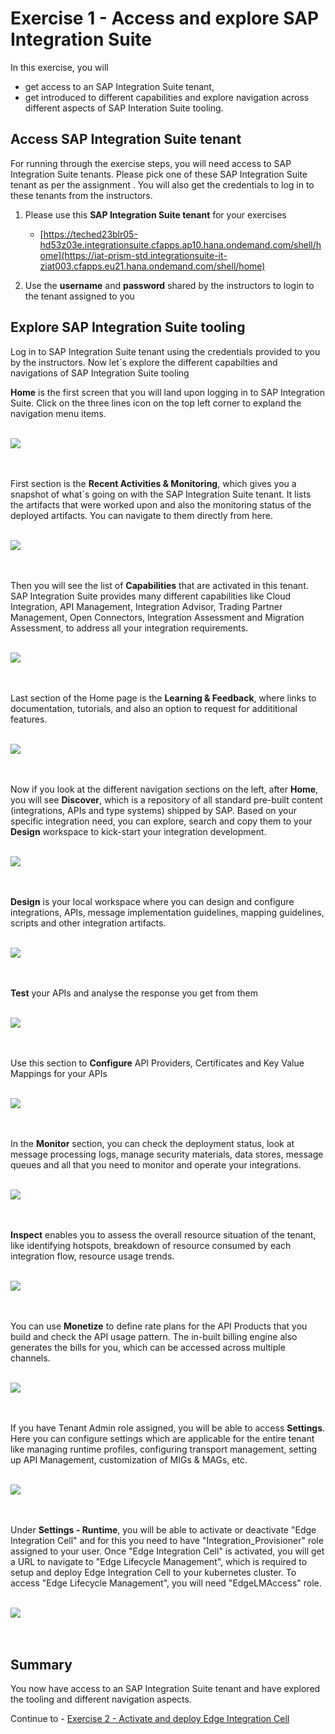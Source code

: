 
# Exercise 1 - Access and explore SAP Integration Suite

In this exercise, you will 
- get access to an SAP Integration Suite tenant,
- get introduced to different capabilities and explore navigation across different aspects of SAP Interation Suite tooling.

## Access SAP Integration Suite tenant

For running through the exercise steps, you will need access to SAP Integration Suite tenants. Please pick one of these SAP Integration Suite tenant as per the assignment . You will also get the credentials to log in to these tenants from the instructors.

1. Please use this **SAP Integration Suite tenant** for your exercises
      - [https://teched23blr05-hd53z03e.integrationsuite.cfapps.ap10.hana.ondemand.com/shell/home](https://iat-prism-std.integrationsuite-it-ziat003.cfapps.eu21.hana.ondemand.com/shell/home)

2. Use the **username** and **password** shared by the instructors to login to the tenant assigned to you     

   
## Explore SAP Integration Suite tooling

Log in to SAP Integration Suite tenant using the credentials provided to you by the instructors. Now let´s explore the different capabilties and navigations of SAP Integration Suite tooling

**Home** is the first screen that you will land upon logging in to SAP Integration Suite. Click on the three lines icon on the top left corner to expland the navigation menu items.

<br>![](/exercises/ex1/images/Home.jpg)<br><br><br>


First section is the **Recent Activities & Monitoring**, which gives you a snapshot of what´s going on with the SAP Integration Suite tenant. It lists the artifacts that were worked upon and also the monitoring status of the deployed artifacts. You can navigate to them directly from here.

<br>![](/exercises/ex1/images/Home-Recent.jpg)<br><br><br>


Then you will see the list of **Capabilities** that are activated in this tenant. SAP Integration Suite provides many different capabilities like Cloud Integration, API Management, Integration Advisor, Trading Partner Management, Open Connectors, Integration Assessment and Migration Assessment, to address all your integration requirements.

<br>![](/exercises/ex1/images/Home-Capabilities.jpg)<br><br><br>


Last section of the Home page is the **Learning & Feedback**, where links to documentation, tutorials, and also an option to request for addititional features.

<br>![](/exercises/ex1/images/Home-Resources.jpg)<br><br><br>


Now if you look at the different navigation sections on the left, after **Home**, you will see **Discover**, which is a repository of all standard pre-built content (integrations, APIs and type systems) shipped by SAP. Based on your specific integration need, you can explore, search and copy them to your **Design** workspace to kick-start your integration development.

<br>![](/exercises/ex1/images/Discover.jpg)<br><br><br>


**Design** is your local workspace where you can design and configure integrations, APIs, message implementation guidelines, mapping guidelines, scripts and other integration artifacts.

<br>![](/exercises/ex1/images/Design.jpg)<br><br><br>


**Test** your APIs and analyse the response you get from them

<br>![](/exercises/ex1/images/Test-APIs.jpg)<br><br><br>


Use this section to **Configure** API Providers, Certificates and Key Value Mappings for your APIs

<br>![](/exercises/ex1/images/Configure-APIs.jpg)<br><br><br>


In the **Monitor** section, you can check the deployment status, look at message processing logs, manage security materials, data stores, message queues and all that you need to monitor and operate your integrations.

<br>![](/exercises/ex1/images/Monitor-Integration.jpg)<br><br><br>


**Inspect** enables you to assess the overall resource situation of the tenant, like identifying hotspots, breakdown of resource consumed by each integration flow, resource usage trends.

<br>![](/exercises/ex1/images/Inspect.jpg)<br><br><br>


You can use **Monetize** to define rate plans for the API Products that you build and check the API usage pattern. The in-built billing engine also generates the bills for you, which can be accessed across multiple channels.

<br>![](/exercises/ex1/images/Monetize.jpg)<br><br><br>


If you have Tenant Admin role assigned, you will be able to access **Settings**. Here you can configure settings which are applicable for the entire tenant like managing runtime profiles, configuring transport management, setting up API Management, customization of MIGs & MAGs, etc.

<br>![](/exercises/ex1/images/Settings-Integrations.jpg)<br><br><br>


Under **Settings - Runtime**, you will be able to activate or deactivate "Edge Integration Cell" and for this you need to have "Integration_Provisioner" role assigned to your user. Once "Edge Integration Cell" is activated, you will get a URL to navigate to "Edge Lifecycle Management", which is required to setup and deploy Edge Integration Cell to your kubernetes cluster. To access "Edge Lifecycle Management", you will need "EdgeLMAccess" role.

<br>![](/exercises/ex1/images/Settings-Runtime.jpg)<br><br><br>


## Summary

You now have access to an SAP Integration Suite tenant and have explored the tooling and different navigation aspects.

Continue to - [Exercise 2 - Activate and deploy Edge Integration Cell](../ex2/README.md)
